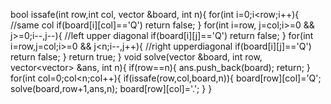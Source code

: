 bool issafe(int row,int col, vector<string> &board, int n){
for(int i=0;i<row;i++){     //same col
if(board[i][col]=='Q') return false;
}
for(int i=row, j=col;i>=0 && j>=0;i--,j--){ //left upper diagonal
if(board[i][j]=='Q') return false;
}
for(int i=row,j=col;i>=0 && j<n;i--,j++){ //right upperdiagonal
if(board[i][j]=='Q') return false;
}
return true;
}
void solve(vector<string> &board, int row, vector<vector<string>> &ans, int n){
if(row==n){
ans.push_back(board);
return;
}
for(int col=0;col<n;col++){
if(issafe(row,col,board,n)){
board[row][col]='Q';
solve(board,row+1,ans,n);
board[row][col]='.';
}
}